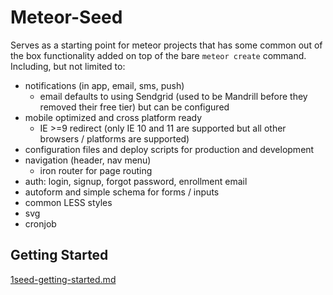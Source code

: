 # Meteor-Seed

Serves as a starting point for meteor projects that has some common out of the box functionality added on top of the bare `meteor create` command. Including, but not limited to:

- notifications (in app, email, sms, push)
  - email defaults to using Sendgrid (used to be Mandrill before they removed their free tier) but can be configured
- mobile optimized and cross platform ready
  - IE >=9 redirect (only IE 10 and 11 are supported but all other browsers / platforms are supported)
- configuration files and deploy scripts for production and development
- navigation (header, nav menu)
  - iron router for page routing
- auth: login, signup, forgot password, enrollment email
- autoform and simple schema for forms / inputs
- common LESS styles
- svg
- cronjob


## Getting Started
[1seed-getting-started.md](1docs/1seed-getting-started.md)